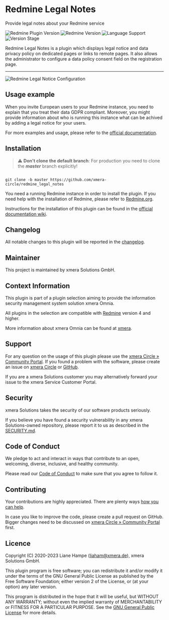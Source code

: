 # Redmine Legal Notes

Provide legal notes about your Redmine service

![Redmine Plugin Version](https://img.shields.io/badge/Redmine_Plugin-v0.2.1-red) ![Redmine Version](https://img.shields.io/badge/Redmine-v5.0.x-blue) ![Language Support](https://img.shields.io/badge/Languages-en,_de-green) ![Version Stage](https://img.shields.io/badge/Stage-release-important)

Redmine Legal Notes is a plugin which displays legal notice and data privacy policy on dedicated pages or links to remote pages. It also allows the administrator to configure a data policy consent field on the registration page.

---

![Redmine Legal Notice Configuration](https://circle.xmera.de/attachments/download/22/Screenshot%202021-07-02%20at%2012-11-23%20Redmine%20Legal%20Notes%20Plugin%20-%20Plugins%20-%20xmera%20Service.png)

## Usage example

When you invite European users to your Redmine instance, you need to explain that you treat their data GDPR compliant. Moreover, you might provide information about
who is running this instance what can be achived by adding a legal notice for your
users.

For more examples and usage, please refer to the [official documentation](https://circle.xmera.de/projects/redmine-legal-notes/wiki).


## Installation

> :warning: **Don't clone the default branch**: For production you need to clone the **_master_** branch explicitly!

```shell

git clone -b master https://github.com/xmera-circle/redmine_legal_notes

```

You need a running Redmine instance in order to install the plugin. If you need help with the installation of Redmine, please refer to [Redmine.org](https://redmine.org).

Instructions for the installation of this plugin can be found in the [official documentation wiki](https://circle.xmera.de/projects/redmine-legal-notes/wiki/Documentation).

## Changelog

All notable changes to this plugin will be reported in the [changelog](https://circle.xmera.de/projects/redmine-legal-notes/repository/redmine_legal_notes/entry/CHANGELOG.md).

## Maintainer

This project is maintained by xmera Solutions GmbH.

## Context Information

This plugin is part of a plugin selection aiming to provide the information security management system solution xmera Omnia.

All plugins in the selection are compatible with [Redmine](https://redmine.org) version 4 and higher.

More information about xmera Omnia can be found at [xmera](https://xmera.de).
## Support

For any question on the usage of this plugin please use the [xmera Circle » Community Portal](https://circle.xmera.de). If you found a problem with the software, please create an issue on [xmera Circle](https://circle.xmera.de) or [GitHub](https://github.com/xmera-circle/redmine_legal_notes).

If you are a xmera Solutions customer you may alternatively forward your issue to the xmera Service Customer Portal.

## Security

xmera Solutions takes the security of our software products seriously. 

If you believe you have found a security vulnerability in any xmera Solutions-owned repository, please report it to us as described in the [SECURITY.md](/SECURITY.md).

## Code of Conduct

We pledge to act and interact in ways that contribute to an open, welcoming, diverse, inclusive, and healthy community. 

Please read our [Code of Conduct](https://circle.xmera.de/projects/contributors-guide/wiki/Code-of-conduct) to make sure that you agree to follow it.

## Contributing

Your contributions are highly appreciated. There are plenty ways [how you can help](https://circle.xmera.de/projects/contributors-guide/wiki).

In case you like to improve the code, please create a pull request on GitHub. Bigger changes need to be discussed on [xmera Circle » Community Portal](https://circle.xmera.de) first.

## Licence

Copyright (C) 2020-2023 Liane Hampe (<liaham@xmera.de>), xmera Solutions GmbH.

This plugin program is free software; you can redistribute it and/or
modify it under the terms of the GNU General Public License
as published by the Free Software Foundation; either version 2
of the License, or (at your option) any later version.

This program is distributed in the hope that it will be useful,
but WITHOUT ANY WARRANTY; without even the implied warranty of
MERCHANTABILITY or FITNESS FOR A PARTICULAR PURPOSE.  See the
[GNU General Public License](https://www.gnu.org/licenses/old-licenses/gpl-2.0.en.html) for more details.

